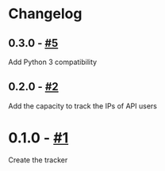 # Changelog

## 0.3.0 - [#5](https://github.com/openfisca/tracker/pull/2)

Add Python 3 compatibility

## 0.2.0 - [#2](https://github.com/openfisca/tracker/pull/2)

Add the capacity to track the IPs of API users

# 0.1.0 - [#1](https://github.com/openfisca/tracker/pull/1)

Create the tracker
